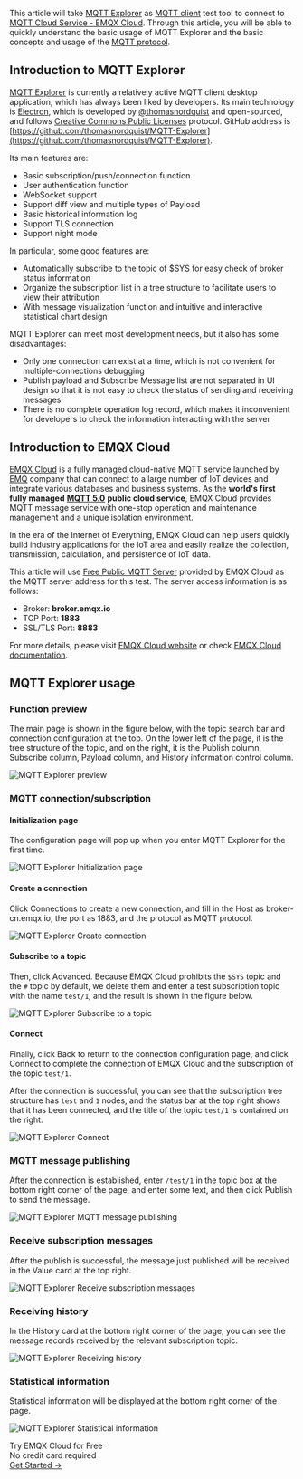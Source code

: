 This article will take [MQTT Explorer](https://mqtt-explorer.com/) as [MQTT client](https://www.emqx.com/en/blog/introduction-to-the-commonly-used-mqtt-client-library) test tool to connect to [MQTT Cloud Service - EMQX Cloud](https://www.emqx.com/en/cloud). Through this article, you will be able to quickly understand the basic usage of MQTT Explorer and the basic concepts and usage of the [MQTT protocol](https://www.emqx.com/en/mqtt).



## Introduction to MQTT Explorer

[MQTT Explorer](https://mqtt-explorer.com/) is currently a relatively active MQTT client desktop application, which has always been liked by developers. Its main technology is [Electron](https://github.com/electron/electron), which is developed by [@thomasnordquist](https://github.com/thomasnordquist) and open-sourced, and follows [Creative Commons Public Licenses](https://wiki.creativecommons.org/wiki/Considerations_for_licensors_and_licensees#Considerations_for_licensees) protocol. GitHub address is [https://github.com/thomasnordquist/MQTT-Explorer](https://github.com/thomasnordquist/MQTT-Explorer).

Its main features are:

- Basic subscription/push/connection function
- User authentication function
- WebSocket support
- Support diff view and multiple types of Payload
- Basic historical information log
- Support TLS connection
- Support night mode

In particular, some good features are:

- Automatically subscribe to the topic of $SYS for easy check of broker status information
- Organize the subscription list in a tree structure to facilitate users to view their attribution
- With message visualization function and intuitive and interactive statistical chart design

MQTT Explorer can meet most development needs, but it also has some disadvantages:

- Only one connection can exist at a time, which is not convenient for multiple-connections debugging
- Publish payload and Subscribe Message list are not separated in UI design so that it is not easy to check the status of sending and receiving messages
- There is no complete operation log record, which makes it inconvenient for developers to check the information interacting with the server



## Introduction to EMQX Cloud

[EMQX Cloud](https://www.emqx.com/en/cloud) is a fully managed cloud-native MQTT service launched by [EMQ](https://www.emqx.com/en) company that can connect to a large number of IoT devices and integrate various databases and business systems. As the **world's first fully managed** [**MQTT 5.0**](https://www.emqx.com/en/mqtt/mqtt5) **public cloud service**, EMQX Cloud provides MQTT message service with one-stop operation and maintenance management and a unique isolation environment.

In the era of the Internet of Everything, EMQX Cloud can help users quickly build industry applications for the IoT area and easily realize the collection, transmission, calculation, and persistence of IoT data.

This article will use [Free Public MQTT Server](https://www.emqx.com/en/mqtt/public-mqtt5-broker) provided by EMQX Cloud as the MQTT server address for this test. The server access information is as follows:

- Broker: **broker.emqx.io**
- TCP Port: **1883**
- SSL/TLS Port: **8883**

For more details, please visit [EMQX Cloud website](https://www.emqx.com/en/cloud) or check [EMQX Cloud documentation](https://docs.emqx.com/en/cloud/latest/).



## MQTT Explorer usage

### Function preview

The main page is shown in the figure below, with the topic search bar and connection configuration at the top. On the lower left of the page, it is the tree structure of the topic, and on the right, it is the Publish column, Subscribe column, Payload column, and History information control column.

![MQTT Explorer preview](https://assets.emqx.com/images/2d409b0d702597f30f5cd53a7940ab68.png)

### MQTT connection/subscription

#### Initialization page

The configuration page will pop up when you enter MQTT Explorer for the first time.

![MQTT Explorer Initialization page](https://assets.emqx.com/images/a66c05e560827978c1831596f3391495.png)

#### Create a connection

Click Connections to create a new connection, and fill in the Host as broker-cn.emqx.io, the port as 1883, and the protocol as MQTT protocol.

![MQTT Explorer Create connection](https://assets.emqx.com/images/640f91f59964d64d587856c8992158b0.png)

#### Subscribe to a topic

Then, click Advanced. Because EMQX Cloud prohibits the `$SYS` topic and the `#` topic by default, we delete them and enter a test subscription topic with the name `test/1`, and the result is shown in the figure below.

![MQTT Explorer Subscribe to a topic](https://assets.emqx.com/images/7718a737bc39114356ea10cd97bbe89c.png)

#### Connect

Finally, click Back to return to the connection configuration page, and click Connect to complete the connection of EMQX Cloud and the subscription of the topic `test/1`.

After the connection is successful, you can see that the subscription tree structure has `test` and `1` nodes, and the status bar at the top right shows that it has been connected, and the title of the topic `test/1` is contained on the right.

![MQTT Explorer Connect](https://assets.emqx.com/images/5425f6c546aa033e9b07d44eed16ce71.png)

### MQTT message publishing

After the connection is established, enter `/test/1` in the topic box at the bottom right corner of the page, and enter some text, and then click Publish to send the message.

![MQTT Explorer MQTT message publishing](https://assets.emqx.com/images/ff1b9faf9ec30e8510243710449eae38.png)

### Receive subscription messages

After the publish is successful, the message just published will be received in the Value card at the top right.

![MQTT Explorer Receive subscription messages](https://assets.emqx.com/images/e14ee78f54a3a8e50354282eeb545397.png)

### Receiving history

In the History card at the bottom right corner of the page, you can see the message records received by the relevant subscription topic.

![MQTT Explorer Receiving history](https://assets.emqx.com/images/f3f2581c6cba7f370ec7fd712bb51487.png)

### Statistical information

Statistical information will be displayed at the bottom right corner of the page.

![MQTT Explorer Statistical information](https://assets.emqx.com/images/30eed43a6c0bf4e2e3c3ce5df9bc01ae.png)


<section class="promotion">
    <div>
        Try EMQX Cloud for Free
        <div class="is-size-14 is-text-normal has-text-weight-normal">No credit card required</div>
    </div>
    <a href="https://accounts.emqx.com/signup?continue=https://cloud-intl.emqx.com/console/deployments/0?oper=new" class="button is-gradient px-5">Get Started →</a>
</section>
